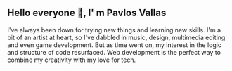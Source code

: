 ## Hello everyone 👋, I' m Pavlos Vallas
I've always been down for trying new things and learning new skills. I'm a bit of an artist at heart, so I've dabbled in music, design, multimedia editing and even game development. But as time went on, my interest in the logic and structure of code resurfaced. Web development is the perfect way to combine my creativity with my love for tech.

<!--
**PaulReaver/PaulReaver** is a ✨ _special_ ✨ repository because its `README.md` (this file) appears on your GitHub profile.

Here are some ideas to get you started:

- 🔭 I’m currently working on ...
- 🌱 I’m currently learning ...
- 👯 I’m looking to collaborate on ...
- 🤔 I’m looking for help with ...
- 💬 Ask me about ...
- 📫 How to reach me: ...
- 😄 Pronouns: ...
- ⚡ Fun fact: ...
-->
